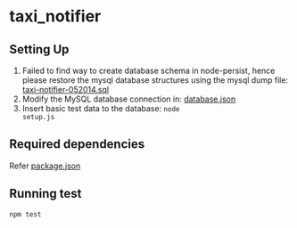 taxi_notifier
==============

Setting Up
-----------
1. Failed to find way to create database schema in node-persist,
   hence please restore the mysql database structures using the 
   mysql dump file: [taxi-notifier-052014.sql](taxi-notifier-052014.sql)
2. Modify the MySQL database connection in: [database.json](database.json)
3. Insert basic test data to the database:
   <code>node setup.js</code>

Required dependencies
---------------------
Refer [package.json](package.json)

Running test
------------
```
npm test
```